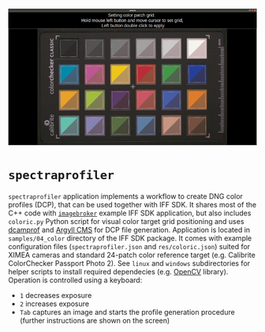 ![screenshot](screenshot.jpg)

# `spectraprofiler`

`spectraprofiler` application implements a workflow to create DNG color profiles (DCP), that can be used together with IFF SDK.
It shares most of the C++ code with [`imagebroker`](https://github.com/mr-technologies/imagebroker) example IFF SDK application, but also includes `coloric.py` Python script for visual color target grid positioning and uses [dcamprof](https://torger.se/anders/dcamprof.html) and [Argyll CMS](https://www.argyllcms.com/) for DCP file generation.
Application is located in `samples/04_color` directory of the IFF SDK package.
It comes with example configuration files (`spectraprofiler.json` and `res/coloric.json`) suited for XIMEA cameras and standard 24-patch color reference target (e.g. Calibrite ColorChecker Passport Photo 2).
See `linux` and `windows` subdirectories for helper scripts to install required dependecies (e.g. [OpenCV](https://opencv.org/) library).
Operation is controlled using a keyboard:

* `1` decreases exposure
* `2` increases exposure
* `Tab` captures an image and starts the profile generation procedure (further instructions are shown on the screen)
